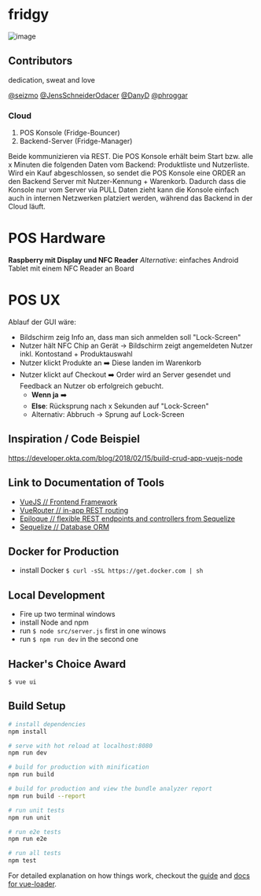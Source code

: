 # fridgy

![image](https://user-images.githubusercontent.com/2473614/51619035-b610f780-1f2f-11e9-8a0c-d6e1f6e108e7.png)

## Contributors

dedication, sweat and love  

[@seizmo](https://github.com/seizmo) [@JensSchneiderOdacer](https://github.com/JensSchneiderOdacer) [@DanyD](https://github.com/DanyD) [@phroggar](https://github.com/phroggar)

### Cloud
1. POS Konsole       (Fridge-Bouncer)
2. Backend-Server  (Fridge-Manager)

Beide kommunizieren via REST. Die POS Konsole erhält beim Start bzw. alle x Minuten die folgenden Daten vom Backend: Produktliste und Nutzerliste. Wird ein Kauf abgeschlossen, so sendet die POS Konsole eine ORDER an den Backend Server mit Nutzer-Kennung + Warenkorb. Dadurch dass die Konsole nur vom Server via PULL Daten zieht kann die Konsole einfach auch in internen Netzwerken platziert werden, während das Backend in der Cloud läuft.

# POS Hardware
__Raspberry mit Display und NFC Reader__
_Alternative_: einfaches Android Tablet mit einem NFC Reader an Board

# POS UX
Ablauf der GUI wäre:
- Bildschirm zeig Info an, dass man sich anmelden soll "Lock-Screen"
- Nutzer hält NFC Chip an Gerät -> Bildschirm zeigt angemeldeten Nutzer inkl. Kontostand + Produktauswahl
- Nutzer klickt Produkte an :arrow_right: Diese landen im Warenkorb
- Nutzer klickt auf Checkout :arrow_right: Order wird an Server gesendet und Feedback an Nutzer ob erfolgreich gebucht. 
  - **Wenn ja** :arrow_right: 
  - **Else**: Rücksprung nach x Sekunden auf "Lock-Screen"
  - Alternativ: Abbruch -> Sprung auf Lock-Screen

## Inspiration / Code Beispiel

https://developer.okta.com/blog/2018/02/15/build-crud-app-vuejs-node

## Link to Documentation of Tools

- [VueJS // Frontend Framework](https://vuejs.org/v2/guide/)
- [VueRouter // in-app REST routing](https://router.vuejs.org/)
- [Epiloque // flexible REST endpoints and controllers from Sequelize](https://github.com/dchester/epilogue)
- [Sequelize // Database ORM](http://docs.sequelizejs.com/)

## Docker for Production

- install Docker `$ curl -sSL https://get.docker.com | sh`

## Local Development

- Fire up two terminal windows
- install Node and npm
- run `$ node src/server.js` first in one winows
- run `$ npm run dev` in the second one

## Hacker's Choice Award

`$ vue ui`

## Build Setup

``` bash
# install dependencies
npm install

# serve with hot reload at localhost:8080
npm run dev

# build for production with minification
npm run build

# build for production and view the bundle analyzer report
npm run build --report

# run unit tests
npm run unit

# run e2e tests
npm run e2e

# run all tests
npm test
```

For detailed explanation on how things work, checkout the [guide](http://vuejs-templates.github.io/webpack/) and [docs for vue-loader](http://vuejs.github.io/vue-loader).
